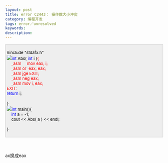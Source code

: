 ```yaml
---
layout: post
title: error C2443： 操作数大小冲突
category: 编程开发
tags: error／unresolved
keywords: 
description: 
---
```


<div
style="border-bottom:#cccccc 1px solid;border-left:#cccccc 1px solid;padding-bottom:4px;background-color:#eeeeee;padding-left:4px;width:98%;padding-right:5px;font-size:13px;word-break:break-all;border-top:#cccccc 1px solid;border-right:#cccccc 1px solid;padding-top:4px;">

<span style="color:#000000;">\#include </span><span
style="color:#000000;">"</span><span
style="color:#000000;">stdafx.h</span><span
style="color:#000000;">"</span><span style="color:#000000;">\
 ![](/Images/OutliningIndicators/ContractedBlock.gif)</span><span
style="color:#0000ff;">int</span><span
style="color:#000000;"> Abs( </span><span
style="color:#0000ff;">int</span><span
style="color:#000000;"> i )</span><span
id="Codehighlighter1_36_145_Closed_Text"
style="border-bottom:#808080 1px solid;border-left:#808080 1px solid;background-color:#ffffff;display:none;border-top:#808080 1px solid;border-right:#808080 1px solid;">![](http://www.cppblog.com/Images/dot.gif)</span><span
id="Codehighlighter1_36_145_Open_Text"><span style="color:red;">{\
    </span><span style="color:red;"> \_asm     mov eax, i;\
 </span><span style="color:red;">    \_asm or  eax, eax;\
 </span><span style="color:red;">    \_asm jge EXIT;\
 </span><span style="color:red;">    \_asm neg eax;\
 </span><span style="color:red;">    \_asm mov i, eax;\
 </span><span style="color:red;">EXIT:    </span><span
style="color:red;">\
 </span><span style="color:#0000ff;">return</span><span
style="color:#000000;"> i;\
     \
 }</span></span><span style="color:#000000;">\
 ![](/Images/OutliningIndicators/ContractedBlock.gif)</span><span
style="color:#0000ff;">int</span><span
style="color:#000000;"> main()</span><span
id="Codehighlighter1_157_200_Closed_Text"
style="border-bottom:#808080 1px solid;border-left:#808080 1px solid;background-color:#ffffff;display:none;border-top:#808080 1px solid;border-right:#808080 1px solid;">![](http://www.cppblog.com/Images/dot.gif)</span><span
id="Codehighlighter1_157_200_Open_Text"><span style="color:#000000;">{\
     </span><span style="color:#0000ff;">int</span><span
style="color:#000000;"> a </span><span
style="color:#000000;">=</span><span
style="color:#000000;"> </span><span
style="color:#000000;">-</span><span
style="color:#000000;">1</span><span style="color:#000000;">;\
     cout </span><span style="color:#000000;">\<\<</span><span
style="color:#000000;"> Abs( a ) </span><span
style="color:#000000;">\<\<</span><span style="color:#000000;"> endl;\
\
 }</span></span>

</div>

\
\
 ax换成eax








